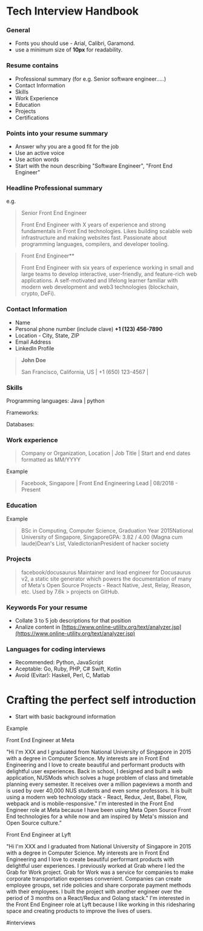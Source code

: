 # Tech Interview Handbook

### General

- Fonts you should use - Arial, Calibri, Garamond.
- use a minimum size of **10px** for readability.

### Resume contains

- Professional summary (for e.g. Senior software engineer…..)
- Contact Information
- Skills
- Work Experience
- Education
- Projects
- Certifications

### Points into your resume summary

- Answer why you are a good fit for the job
- Use an active voice
- Use action words
- Start with the noun describing "Software Engineer", "Front End Engineer”

### Headline Professional summary

e.g.

> Senior Front End Engineer
> 
> Front End Engineer with X years of experience and strong fundamentals in Front End technologies. Likes building scalable web infrastructure and making websites fast. Passionate about programming languages, compilers, and developer tooling.

> Front End Engineer**
> 
> Front End Engineer with six years of experience working in small and large teams to develop interactive, user-friendly, and feature-rich web applications. A self-motivated and lifelong learner familiar with modern web development and web3 technologies (blockchain, crypto, DeFi).

### Contact Information

- Name
- Personal phone number (include clave) **+1 (123) 456-7890**
- Location - City, State, ZIP
- Email Address
- LinkedIn Profile

> **John Doe**
> 
> San Francisco, California, US | +1 (650) 123-4567 |
> 

### Skills

Programming languages: Java | python

Frameworks:

Databases:

### Work experience

> Company or Organization, Location | Job Title | Start and end dates formatted as MM/YYYY

Example

> Facebook, Singapore | Front End Engineering Lead | 08/2018 - Present

### Education

Example

> BSc in Computing, Computer Science, Graduation Year 2015National University of Singapore, SingaporeGPA: 3.82 / 4.00 (Magna cum laude)Dean's List, ValedictorianPresident of hacker society

### Projects

> facebook/docusaurus Maintainer and lead engineer for Docusaurus v2, a static site generator which powers the documentation of many of Meta's Open Source Projects - React Native, Jest, Relay, Reason, etc. Used by 7.6k > projects on GitHub.

### Keywords For your resume

- Collate 3 to 5 job descriptions for that position
- Analize content in [https://www.online-utility.org/text/analyzer.jsp](https://www.online-utility.org/text/analyzer.jsp)

### Languages for coding interviews

- Recommended: Python, JavaScript
- Aceptable: Go, Ruby, PHP, C# Swift, Kotlin
- Avoid (Evitar): Haskell, Perl, C, Matlab

# Crafting the perfect self introduction

- Start with basic background information

Example

Front End Engineer at Meta

"Hi I'm XXX and I graduated from National University of Singapore in 2015 with a degree in Computer Science. My interests are in Front End Engineering and I love to create beautiful and performant products with delightful user experiences. Back in school, I designed and built a web application, NUSMods which solves a huge problem of class and timetable planning every semester. It receives over a million pageviews a month and is used by over 40,000 NUS students and even some professors. It is built using a modern web technology stack - React, Redux, Jest, Babel, Flow, webpack and is mobile-responsive." I'm interested in the Front End Engineer role at Meta because I have been using Meta Open Source Front End technologies for a while now and am inspired by Meta's mission and Open Source culture.”

Front End Engineer at Lyft

"Hi I'm XXX and I graduated from National University of Singapore in 2015 with a degree in Computer Science. My interests are in Front End Engineering and I love to create beautiful performant products with delightful user experiences. I previously worked at Grab where I led the Grab for Work project. Grab for Work was a service for companies to make corporate transportation expenses convenient. Companies can create employee groups, set ride policies and share corporate payment methods with their employees. I built the project with another engineer over the period of 3 months on a React/Redux and Golang stack." I'm interested in the Front End Engineer role at Lyft because I like working in this ridesharing space and creating products to improve the lives of users.


#interviews 